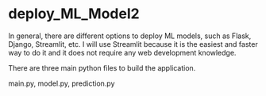 # deploy_ML_Model2


In general, there are different options to deploy ML models, such as Flask, Django, Streamlit, etc.
I will use Streamlit because it is the easiest and faster way to do it and it does not require any web development knowledge.

There are three main python files to build the application.

main.py, model.py, prediction.py

